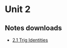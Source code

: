 # Unit 2

## Notes downloads

- <a href="../notes/PCHA_2.1-2.2_TrigIdentities.pdf">2.1 Trig Identities</a>
